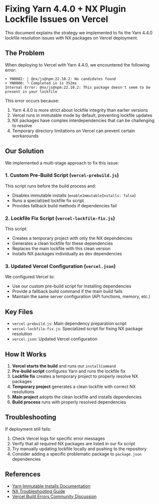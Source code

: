 # Fixing Yarn 4.4.0 + NX Plugin Lockfile Issues on Vercel

This document explains the strategy we implemented to fix the Yarn 4.4.0 lockfile resolution issues with NX packages on Vercel deployment.

## The Problem

When deploying to Vercel with Yarn 4.4.0, we encountered the following error:

```
➤ YN0082: │ @nx/js@npm:22.10.2: No candidates found
➤ YN0000: └ Completed in 1s 352ms
Internal Error: @nx/js@npm:22.10.2: This package doesn't seem to be present in your lockfile
```

This error occurs because:

1. Yarn 4.4.0 is more strict about lockfile integrity than earlier versions
2. Vercel runs in immutable mode by default, preventing lockfile updates
3. NX packages have complex interdependencies that can be challenging to resolve
4. Temporary directory limitations on Vercel can prevent certain workarounds

## Our Solution

We implemented a multi-stage approach to fix this issue:

### 1. Custom Pre-Build Script (`vercel-prebuild.js`)

This script runs before the build process and:
- Disables immutable installs (`enableImmutableInstalls: false`)
- Runs a specialized lockfile fix script
- Provides fallback build methods if dependencies fail

### 2. Lockfile Fix Script (`vercel-lockfile-fix.js`)

This script:
- Creates a temporary project with only the NX dependencies
- Generates a clean lockfile for these dependencies
- Replaces the main lockfile with this clean version
- Installs NX packages individually as dev dependencies

### 3. Updated Vercel Configuration (`vercel.json`)

We configured Vercel to:
- Use our custom pre-build script for installing dependencies
- Provide a fallback build command if the main build fails
- Maintain the same server configuration (API functions, memory, etc.)

## Key Files

- `vercel-prebuild.js`: Main dependency preparation script
- `vercel-lockfile-fix.js`: Specialized script for fixing NX package resolution
- `vercel.json`: Updated Vercel configuration

## How It Works

1. **Vercel starts the build** and runs our `installCommand`
2. **Pre-build script** configures Yarn and runs the lockfile fix
3. **Lockfile fix** creates a temporary project to properly resolve NX packages
4. **Temporary project** generates a clean lockfile with correct NX resolutions
5. **Main project** adopts the clean lockfile and installs dependencies
6. **Build process** runs with properly resolved dependencies

## Troubleshooting

If deployment still fails:

1. Check Vercel logs for specific error messages
2. Verify that all required NX packages are listed in our fix script
3. Try manually updating lockfile locally and pushing to the repository
4. Consider adding a specific problematic package to `package.json` dependencies

## References

- [Yarn Immutable Installs Documentation](https://yarnpkg.com/configuration/yarnrc#enableImmutableInstalls)
- [NX Troubleshooting Guide](https://nx.dev/troubleshooting/troubleshoot-nx-install-issues)
- [Vercel Build Errors Community Discussion](https://community.redwoodjs.com/t/yarn-install-error-while-deploying-to-vercel/5910) 
